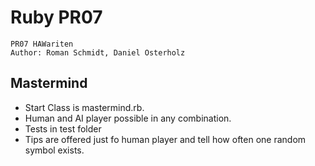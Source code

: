 # Ruby PR07

```
PR07 HAWariten
Author: Roman Schmidt, Daniel Osterholz
```

## Mastermind

- Start Class is mastermind.rb.
- Human and AI player possible in any combination.
- Tests in test folder
- Tips are offered just fo human player and tell how often one random symbol exists.